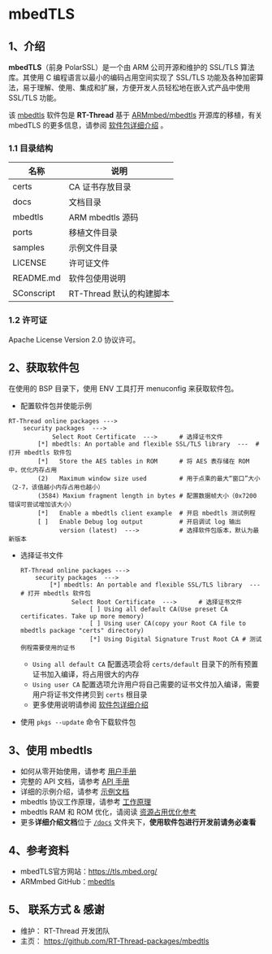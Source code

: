 # mbedTLS

## 1、介绍 

**mbedTLS**（前身 PolarSSL）是一个由 ARM 公司开源和维护的 SSL/TLS 算法库。其使用 C 编程语言以最小的编码占用空间实现了 SSL/TLS 功能及各种加密算法，易于理解、使用、集成和扩展，方便开发人员轻松地在嵌入式产品中使用 SSL/TLS 功能。

该 [mbedtls](https://github.com/RT-Thread-packages/mbedtls) 软件包是 **RT-Thread** 基于 [ARMmbed/mbedtls](https://github.com/ARMmbed/mbedtls/) 开源库的移植，有关 mbedTLS 的更多信息，请参阅 [软件包详细介绍](docs/introduction.md) 。

### 1.1 目录结构

| 名称            | 说明 |
| ----            | ---- |
| certs           | CA 证书存放目录 |
| docs            | 文档目录 |
| mbedtls         | ARM mbedtls 源码 |
| ports           | 移植文件目录 |
| samples         | 示例文件目录 |
| LICENSE         | 许可证文件 |
| README.md       | 软件包使用说明 |
| SConscript      | RT-Thread 默认的构建脚本 |

### 1.2 许可证

Apache License Version 2.0 协议许可。

## 2、获取软件包

在使用的 BSP 目录下，使用 ENV 工具打开 menuconfig 来获取软件包。

- 配置软件包并使能示例

```shell
RT-Thread online packages --->
    security packages  --->
            Select Root Certificate  --->      # 选择证书文件
        [*] mbedtls: An portable and flexible SSL/TLS library  ---  # 打开 mbedtls 软件包
        [*]   Store the AES tables in ROM      # 将 AES 表存储在 ROM 中，优化内存占用
        (2)   Maximum window size used         # 用于点乘的最大“窗口”大小（2-7，该值越小内存占用也越小）
        (3584) Maxium fragment length in bytes # 配置数据帧大小（0x7200 错误可尝试增加该大小）
        [*]   Enable a mbedtls client example  # 开启 mbedtls 测试例程
        [ ]   Enable Debug log output          # 开启调试 log 输出
              version (latest)  --->           # 选择软件包版本，默认为最新版本
```

- 选择证书文件

    ```shell
    RT-Thread online packages --->
        security packages  --->
            [*] mbedtls: An portable and flexible SSL/TLS library  ---  # 打开 mbedtls 软件包
                  Select Root Certificate  --->      # 选择证书文件
                       [ ] Using all default CA(Use preset CA certificates. Take up more memory)
                       [ ] Using user CA(copy your Root CA file to mbedtls package "certs" directory)
                       [*] Using Digital Signature Trust Root CA # 测试例程需要使用的证书
    ```

    - `Using all default CA` 配置选项会将 `certs/default` 目录下的所有预置证书加入编译，将占用很大的内存
    - `Using user CA` 配置选项允许用户将自己需要的证书文件加入编译，需要用户将证书文件拷贝到 `certs` 根目录
    - 更多使用说明请参阅 [软件包详细介绍](docs/introduction.md)

- 使用 `pkgs --update` 命令下载软件包

## 3、使用 mbedtls

- 如何从零开始使用，请参考 [用户手册](docs/user-guide.md)
- 完整的 API 文档，请参考 [API 手册](docs/api.md)
- 详细的示例介绍，请参考 [示例文档](docs/samples.md) 
- mbedtls 协议工作原理，请参考 [工作原理](docs/principle.md) 
- mbedtls RAM 和 ROM 优化，请阅读 [资源占用优化参考](docs/RAM_And_ROM_Optimization_Reference.md)
- 更多**详细介绍文档**位于 [`/docs`](/docs) 文件夹下，**使用软件包进行开发前请务必查看**

## 4、参考资料

- mbedTLS官方网站：https://tls.mbed.org/
- ARMmbed GitHub：[mbedtls](https://github.com/ARMmbed/mbedtls/tree/72ea31b026e1fc61b01662474aa5125817b968bc)

## 5、 联系方式 & 感谢

- 维护： RT-Thread 开发团队
- 主页： https://github.com/RT-Thread-packages/mbedtls
